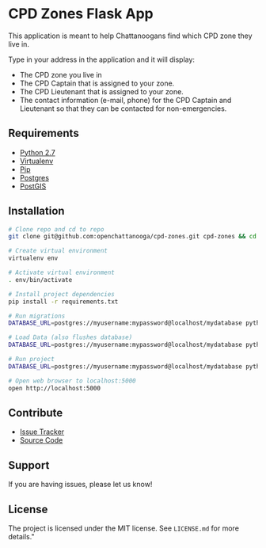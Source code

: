 # CPD Zones Flask App

This application is meant to help Chattanoogans find which CPD zone they live in.

Type in your address in the application and it will display:

  * The CPD zone you live in
  * The CPD Captain that is assigned to your zone.
  * The CPD Lieutenant that is assigned to your zone.
  * The contact information (e-mail, phone) for the CPD Captain and Lieutenant so that they can be contacted for non-emergencies.

## Requirements

- [Python 2.7](https://www.python.org/)
- [Virtualenv](https://virtualenv.pypa.io/en/latest/)
- [Pip](https://pip.pypa.io/en/latest/installing.html)
- [Postgres](http://www.postgresql.org/)
- [PostGIS](http://postgis.net/)

## Installation

~~~ sh
# Clone repo and cd to repo
git clone git@github.com:openchattanooga/cpd-zones.git cpd-zones && cd cpd-zones

# Create virtual environment
virtualenv env

# Activate virtual environment
. env/bin/activate

# Install project dependencies
pip install -r requirements.txt

# Run migrations
DATABASE_URL=postgres://myusername:mypassword@localhost/mydatabase python app.py db upgrade

# Load Data (also flushes database)
DATABASE_URL=postgres://myusername:mypassword@localhost/mydatabase python app.py reset_data

# Run project
DATABASE_URL=postgres://myusername:mypassword@localhost/mydatabase python app.py runserver

# Open web browser to localhost:5000
open http://localhost:5000
~~~

## Contribute

- [Issue Tracker](github.com/openchattanooga/cpd-zones/issues)
- [Source Code](github.com/openchattanooga/cpd-zones)

## Support

If you are having issues, please let us know!


## License

The project is licensed under the MIT license. See `LICENSE.md` for more details."

